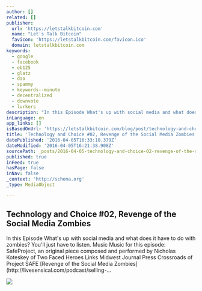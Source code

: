 ```yaml
---
author: []
related: []
publisher:
  url: 'https://letstalkbitcoin.com'
  name: "Let's Talk Bitcoin"
  favicon: 'https://letstalkbitcoin.com/favicon.ico'
  domain: letstalkbitcoin.com
keywords:
  - google
  - facebook
  - eb125
  - glatz
  - dao
  - spammy
  - keywords--minute
  - decentralized
  - downvote
  - lurkers
description: "In this Episode What's up with social media and what does it have to do with zombies? You'll just have to listen. Music Music for this episode: SafeProject, an original piece composed and performed by Nicholas Koteskey of Two Faced Heroes Links Midwest Journal Press Crossroads of Project SAFE [Revenge of the Social Media Zombies](http://livesensical.com/podcast/selling-..."
inLanguage: en
app_links: []
isBasedOnUrl: 'https://letstalkbitcoin.com/blog/post/technology-and-choice-02-revenge-of-the-social-media-zombies'
title: 'Technology and Choice #02, Revenge of the Social Media Zombies'
datePublished: '2016-04-05T16:33:10.379Z'
dateModified: '2016-04-05T16:21:38.908Z'
sourcePath: _posts/2016-04-05-technology-and-choice-02-revenge-of-the-social-media-zombi.md
published: true
inFeed: true
hasPage: false
inNav: false
_context: 'http://schema.org'
_type: MediaObject

---
```

<article style=""><h1>Technology and Choice #02, Revenge of the Social Media Zombies</h1><p>In this Episode What's up with social media and what does it have to do with zombies? You'll just have to listen. Music Music for this episode: SafeProject, an original piece composed and performed by Nicholas Koteskey of Two Faced Heroes Links Midwest Journal Press Crossroads of Project SAFE [Revenge of the Social Media Zombies](http://livesensical.com/podcast/selling-...</p><img src="https://letstalkbitcoin.com/files/blogs/1736-ee7936a37aa7abde8b0c4c95fb174215a91131c6df220d49df601d31a3e4fa4b.jpg" /></article>